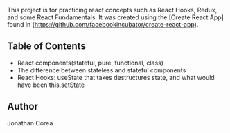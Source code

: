 This project is for practicing react concepts such as React Hooks, Redux, and some React Fundamentals.
It was created using the  [Create React App] found in (https://github.com/facebookincubator/create-react-app).

## Table of Contents
- React components(stateful, pure, functional, class)
- The difference between stateless and stateful components
- React Hooks: useState that takes destructures state, and what would have been this.setState

## Author

Jonathan Corea 